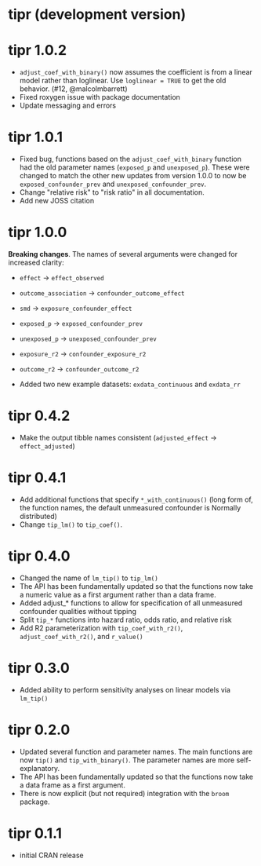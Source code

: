 # tipr (development version)

# tipr 1.0.2

* `adjust_coef_with_binary()` now assumes the coefficient is from a linear model rather than loglinear. Use `loglinear = TRUE` to get the old behavior. (#12, @malcolmbarrett)
* Fixed roxygen issue with package documentation
* Update messaging and errors

# tipr 1.0.1

* Fixed bug, functions based on the `adjust_coef_with_binary` function had the old parameter names (`exposed_p` and `unexposed_p`). These were changed to match the other new updates from version 1.0.0 to now be `exposed_confounder_prev` and `unexposed_confounder_prev`.
* Change "relative risk" to "risk ratio" in all documentation.
* Add new JOSS citation

# tipr 1.0.0

**Breaking changes**. The names of several arguments were changed for increased clarity:

* `effect` -> `effect_observed`
* `outcome_association` -> `confounder_outcome_effect`
* `smd` -> `exposure_confounder_effect`
* `exposed_p` -> `exposed_confounder_prev`
* `unexposed_p` -> `unexposed_confounder_prev`
* `exposure_r2` -> `confounder_exposure_r2`
* `outcome_r2` -> `confounder_outcome_r2`

* Added two new example datasets: `exdata_continuous` and `exdata_rr`

# tipr 0.4.2

* Make the output tibble names consistent (`adjusted_effect` -> `effect_adjusted`)

# tipr 0.4.1

* Add additional functions that specify `*_with_continuous()` (long form of, the function names, the default unmeasured confounder is Normally distributed)
* Change `tip_lm()` to `tip_coef()`.

# tipr 0.4.0

* Changed the name of `lm_tip()` to `tip_lm()`
* The API has been fundamentally updated so that the functions now take a numeric value as a first argument rather than a data frame.
* Added adjust_* functions to allow for specification of all unmeasured confounder qualities without tipping
* Split `tip_*` functions into hazard ratio, odds ratio, and relative risk
* Add R2 parameterization with `tip_coef_with_r2()`, `adjust_coef_with_r2()`, and `r_value()`

# tipr 0.3.0

* Added ability to perform sensitivity analyses on linear models via `lm_tip()`

# tipr 0.2.0

* Updated several function and parameter names. The main functions are now `tip()` and `tip_with_binary()`. The parameter names are more self-explanatory.
* The API has been fundamentally updated so that the functions now take a data frame as a first argument.
* There is now explicit (but not required) integration with the `broom` package.

# tipr 0.1.1

* initial CRAN release
